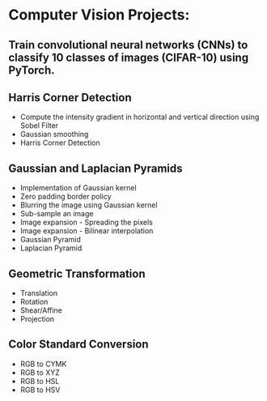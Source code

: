 # Computer Vision Projects:

## Train convolutional neural networks (CNNs) to classify 10 classes of images (CIFAR-10) using PyTorch.

## Harris Corner Detection
- Compute the intensity gradient in horizontal and vertical direction using Sobel Filter
- Gaussian smoothing
- Harris Corner Detection

## Gaussian and Laplacian Pyramids
- Implementation of Gaussian kernel
- Zero padding border policy
- Blurring the image using Gaussian kernel
- Sub-sample an image
- Image expansion - Spreading the pixels
- Image expansion - Bilinear interpolation
- Gaussian Pyramid
- Laplacian Pyramid

## Geometric Transformation
- Translation
- Rotation
- Shear/Affine
- Projection

## Color Standard Conversion
- RGB to CYMK
- RGB to XYZ
- RGB to HSL
- RGB to HSV